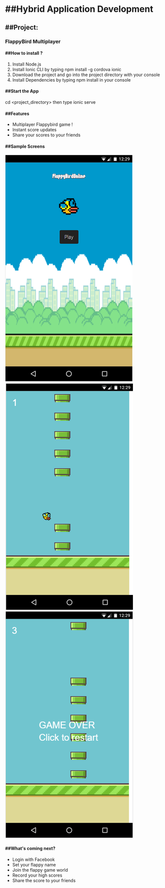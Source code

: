 <h1>##Hybrid Application Development</h1>


<h2>##Project:</h2>

<h3>FlappyBird Multiplayer</h3>


<h4>##How to install ?</h4>

1. Install Node.js
2. Install Ionic CLI by typing npm install -g cordova ionic
2. Download the project and go into the project directory with your console
3. Install Dependencies by typing npm install in your console


<h4>##Start the App</h4>

cd <project_directory>
then type ionic serve


<h4>##Features</h4>

- Multiplayer Flappybird game !
- Instant score updates
- Share your scores to your friends

<h4>##Sample Screens</h4>

<img src="https://github.com/ffapns/MultiplayerFlappyBird/blob/master/Screenshots/FlappybirdMainScreen.PNG">
<img src="https://github.com/ffapns/MultiplayerFlappyBird/blob/master/Screenshots/FlappyBirdPlay.PNG">
<img src="https://github.com/ffapns/MultiplayerFlappyBird/blob/master/Screenshots/FlappyBird%20GameOver.PNG">


<h4>##What's coming next?</h4>

- Login with Facebook
- Set your flappy name 
- Join the flappy game world
- Record your high scores
- Share the score to your friends














